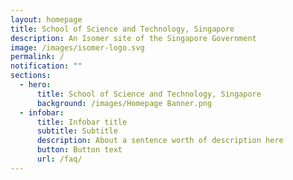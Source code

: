 ```yaml
---
layout: homepage
title: School of Science and Technology, Singapore
description: An Isomer site of the Singapore Government
image: /images/isomer-logo.svg
permalink: /
notification: ""
sections:
  - hero:
      title: School of Science and Technology, Singapore
      background: /images/Homepage Banner.png
  - infobar:
      title: Infobar title
      subtitle: Subtitle
      description: About a sentence worth of description here
      button: Button text
      url: /faq/
---
```


